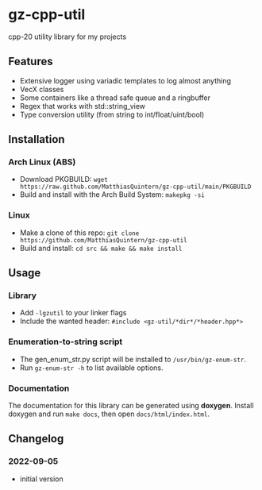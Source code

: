 # gz-cpp-util
cpp-20 utility library for my projects

## Features
- Extensive logger using variadic templates to log almost anything
- VecX classes
- Some containers like a thread safe queue and a ringbuffer
- Regex that works with std::string_view
- Type conversion utility (from string to int/float/uint/bool)


## Installation
### Arch Linux (ABS)
- Download PKGBUILD: `wget https://raw.github.com/MatthiasQuintern/gz-cpp-util/main/PKGBUILD`
- Build and install with the Arch Build System: `makepkg -si`

### Linux
- Make a clone of this repo: `git clone https://github.com/MatthiasQuintern/gz-cpp-util`
- Build and install: `cd src && make && make install`


## Usage
### Library
- Add `-lgzutil` to your linker flags
- Include the wanted header: `#include <gz-util/*dir*/*header.hpp*>`

### Enumeration-to-string script
- The gen_enum_str.py script will be installed to `/usr/bin/gz-enum-str`.
- Run `gz-enum-str -h` to list available options.

### Documentation
The documentation for this library can be generated using **doxygen**. 
Install doxygen and run `make docs`, then open `docs/html/index.html`.


## Changelog
### 2022-09-05
- initial version
